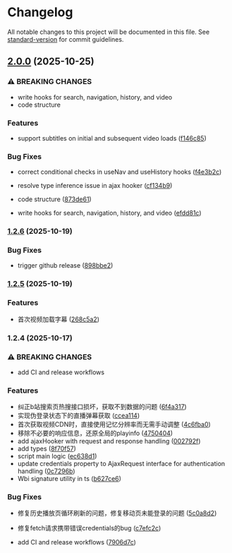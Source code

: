 # Changelog

All notable changes to this project will be documented in this file. See [standard-version](https://github.com/conventional-changelog/standard-version) for commit guidelines.

## [2.0.0](https://github.com/vruses/bili-api-interceptor/compare/v1.2.6...v2.0.0) (2025-10-25)


### ⚠ BREAKING CHANGES

* write hooks for search, navigation, history, and video
* code structure

### Features

* support subtitles on initial and subsequent video loads ([f146c85](https://github.com/vruses/bili-api-interceptor/commit/f146c85923875745761bfe6a9027934b62c637f9))


### Bug Fixes

* correct conditional checks in useNav and useHistory hooks ([f4e3b2c](https://github.com/vruses/bili-api-interceptor/commit/f4e3b2c3b5cb086f755c776489f291d993c3b3e6))
* resolve type inference issue in ajax hooker ([cf134b9](https://github.com/vruses/bili-api-interceptor/commit/cf134b9ed3ab838ae7d18e40a1b8d928cb8bae5f))


* code structure ([873de61](https://github.com/vruses/bili-api-interceptor/commit/873de61a79a8f0be01ab8fd5859d0080aefd87f6))
* write hooks for search, navigation, history, and video ([efdd81c](https://github.com/vruses/bili-api-interceptor/commit/efdd81c22f54357bc111b27f4b7d4dc6616404bb))

### [1.2.6](https://github.com/vruses/bili-api-interceptor/compare/v1.2.5...v1.2.6) (2025-10-19)


### Bug Fixes

* trigger github release ([898bbe2](https://github.com/vruses/bili-api-interceptor/commit/898bbe2e4ad98eacf67a99d21b28889e0854ec54))

### [1.2.5](https://github.com/vruses/bili-api-interceptor/compare/v1.2.4...v1.2.5) (2025-10-19)


### Features

* 首次视频加载字幕 ([268c5a2](https://github.com/vruses/bili-api-interceptor/commit/268c5a2283d135b1b5071a890284c3e8d551560b))

### 1.2.4 (2025-10-17)


### ⚠ BREAKING CHANGES

* add CI and release workflows

### Features

* 纠正b站搜索页热搜接口损坏，获取不到数据的问题 ([6f4a317](https://github.com/vruses/bili-api-interceptor/commit/6f4a317d7e9dbd76840684e913dcef8426d0fcfa))
* 实现伪登录状态下的直播弹幕获取 ([ccea114](https://github.com/vruses/bili-api-interceptor/commit/ccea114da5d87d2d940c0d8cd6c6b967b95e49af))
* 首次获取视频CDN时，直接使用记忆分辨率而无需手动调整 ([4c6fba0](https://github.com/vruses/bili-api-interceptor/commit/4c6fba00a6c1704303bf0276e079411128bf12fa))
* 移除不必要的响应信息，还原全局的playinfo ([4750404](https://github.com/vruses/bili-api-interceptor/commit/4750404dcfc2393ef75af4def7f66660d689c1fd))
* add ajaxHooker with request and response handling ([002792f](https://github.com/vruses/bili-api-interceptor/commit/002792f79328ee0ba846286709ad9f5bd17370ec))
* add types ([8f70f57](https://github.com/vruses/bili-api-interceptor/commit/8f70f5736118444d0b1f01e3e28b9e88b212e7fa))
* script main logic ([ec638d1](https://github.com/vruses/bili-api-interceptor/commit/ec638d189d0c1adbe3970cded9827bfe8db76652))
* update credentials property to AjaxRequest interface for authentication handling ([0c7296b](https://github.com/vruses/bili-api-interceptor/commit/0c7296b9a856ce599a65dae4fd216969f923f7d0))
* Wbi signature utility in ts ([b627ce6](https://github.com/vruses/bili-api-interceptor/commit/b627ce672ca800e82735389d37cf042ae01d79d7))


### Bug Fixes

* 修复历史播放页循环刷新的问题，修复移动页未能登录的问题 ([5c0a8d2](https://github.com/vruses/bili-api-interceptor/commit/5c0a8d22e8f3bab7225b57d32ecdc0038c257f62))
* 修复fetch请求携带错误credentials的bug ([c7efc2c](https://github.com/vruses/bili-api-interceptor/commit/c7efc2c4f5df5ca892c7cc0787ea05a8f1a8519e))


* add CI and release workflows ([7906d7c](https://github.com/vruses/bili-api-interceptor/commit/7906d7c18f19f2b20516530c2e5258f11771486e))
